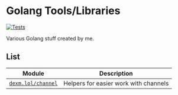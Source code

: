# Golang Tools/Libraries

[![Tests](https://github.com/DexM/Go/actions/workflows/test.yaml/badge.svg)](https://github.com/DexM/Go/actions/workflows/test.yaml)

Various Golang stuff created by me.

## List

| Module | Description |
| --- | --- |
| [`dexm.lol/channel`](channel) | Helpers for easier work with channels |
